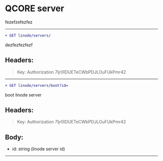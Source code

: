 



# QCORE server


fezefzefezfez  
****

```diff
+ GET linode/servers/
```

dezfezfezfezf
## Headers:


>Key: Authorization 7ljr0lDUETeCWbPDJLOuFUkPmr42
  
****

```diff
+ GET linode/servers/boot?id=
```

boot linode server

## Headers:
>Key: Authorization 7ljr0lDUETeCWbPDJLOuFUkPmr42  

## Body:
- id: string (linode server id)
****

